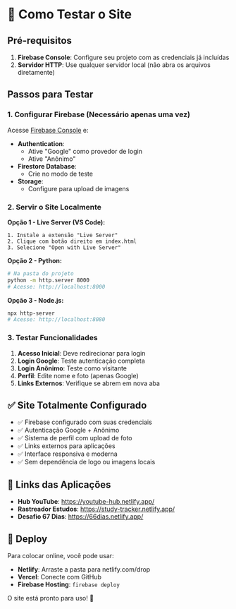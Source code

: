 # 🚀 Como Testar o Site

## Pré-requisitos

1. **Firebase Console**: Configure seu projeto com as credenciais já incluídas
2. **Servidor HTTP**: Use qualquer servidor local (não abra os arquivos diretamente)

## Passos para Testar

### 1. Configurar Firebase (Necessário apenas uma vez)

Acesse [Firebase Console](https://console.firebase.google.com/) e:

- **Authentication**: 
  - Ative "Google" como provedor de login
  - Ative "Anônimo" 
- **Firestore Database**: 
  - Crie no modo de teste
- **Storage**: 
  - Configure para upload de imagens

### 2. Servir o Site Localmente

**Opção 1 - Live Server (VS Code):**
```
1. Instale a extensão "Live Server"
2. Clique com botão direito em index.html
3. Selecione "Open with Live Server"
```

**Opção 2 - Python:**
```bash
# Na pasta do projeto
python -m http.server 8000
# Acesse: http://localhost:8000
```

**Opção 3 - Node.js:**
```bash
npx http-server
# Acesse: http://localhost:8080
```

### 3. Testar Funcionalidades

1. **Acesso Inicial**: Deve redirecionar para login
2. **Login Google**: Teste autenticação completa
3. **Login Anônimo**: Teste como visitante
4. **Perfil**: Edite nome e foto (apenas Google)
5. **Links Externos**: Verifique se abrem em nova aba

## ✅ Site Totalmente Configurado

- ✅ Firebase configurado com suas credenciais
- ✅ Autenticação Google + Anônimo
- ✅ Sistema de perfil com upload de foto
- ✅ Links externos para aplicações
- ✅ Interface responsiva e moderna
- ✅ Sem dependência de logo ou imagens locais

## 🔗 Links das Aplicações

- **Hub YouTube**: https://youtube-hub.netlify.app/
- **Rastreador Estudos**: https://study-tracker.netlify.app/
- **Desafio 67 Dias**: https://66dias.netlify.app/

## 📱 Deploy

Para colocar online, você pode usar:
- **Netlify**: Arraste a pasta para netlify.com/drop
- **Vercel**: Conecte com GitHub
- **Firebase Hosting**: `firebase deploy`

O site está pronto para uso! 🎉
